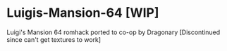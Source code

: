 # Luigis-Mansion-64 [WIP]
Luigi's Mansion 64 romhack ported to co-op by Dragonary
[Discontinued since can't get textures to work]
